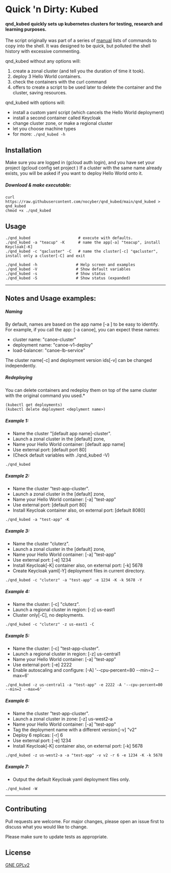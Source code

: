 # Quick 'n Dirty: Kubed

#### qnd_kubed quickly sets up kubernetes clusters for testing, research and learning purposes.
The script originally was part of a series of [manual](https://github.com/nocyber/qnd_kubed/blob/main/Manual_QnD_Kubed.md) lists of commands to copy into the shell. It was designed to be quick, but polluted the shell history with excessive commenting.

qnd_kubed without any options will:
  1. create a zonal cluster (and tell you the duration of time it took).
  2. deploy 3 Hello World containers.
  3. check the containers with the curl command
  4. offers to create a script to be used later to delete the container and the cluster, saving resources.

qnd_kubed with options will:
  - install a custom yaml script (which cancels the Hello World deployment)
  - install a second container called Keycloak
  - change cluster zone, or make a regional cluster
  - let you choose machine types
  - for more: `./qnd_kubed -h`

## Installation
Make sure you are logged in (gcloud auth login), and you have set your project (gcloud config set project <project>)
If a cluster with the same name already exists, you will be asked if you want to deploy Hello World onto it.

##### Download & make executable:
```
curl https://raw.githubusercontent.com/nocyber/qnd_kubed/main/qnd_kubed > qnd_kubed
chmod +x ./qnd_kubed
```

## Usage
```
./qnd_kubed                     # execute with defaults.
./qnd_kubed -a "teacup" -K      # name the app[-a] "teacup", install Keycloak[-K]
./qnd_kubed -c "qacluster" -C   # name the cluster[-c] "qacluster", install only a cluster[-C] and exit
```

```
./qnd_kubed -h                 # Help screen and examples
./qnd_kubed -V                 # Show default variables
./qnd_kubed -s                 # Show status
./qnd_kubed -S                 # Show status (expanded)
```
  
---

## Notes and Usage examples:

##### Naming
By default, names are based on the app name [-a <name>] to be easy to identify.
For example, if you call the app: [-a canoe], you can expect these names:
 - cluster name: "canoe-cluster"
 - deployment name: "canoe-v1-deploy"
 - load-balancer: "canoe-lb-service"

The cluster name[-c] and deployment version ids[-v] can be changed independently.

##### Redeploying
You can delete containers and redeploy them on top of the same cluster with the original command you used.*
```
(kubectl get deployments)
(kubectl delete deployment <deplyment name>)
```


  
##### Example 1:
- Name the cluster "[default app name]-cluster".
- Launch a zonal cluster in the [default] zone, 
- Name your Hello World container: [default app name]
- Use external port: [default port 80]
- (Check default variables with ./qnd_kubed -V)

```
./qnd_kubed
```

##### Example 2:
- Name the cluster "test-app-cluster".
- Launch a zonal cluster in the [default] zone, 
- Name your Hello World container: [-a] "test-app"
- Use external port: [default port 80]
- Install Keycloak container also, on external port: [default 8080]

```
./qnd_kubed -a "test-app" -K
```

##### Example 3:
- Name the cluster "cluterz".
- Launch a zonal cluster in the [default] zone, 
- Name your Hello World container: [-a] "test-app"
- Use external port: [-e] 1234
- Install Keycloak[-K] container also, on external port: [-k] 5678
- Create Keycloak yaml[-Y] deployment files in current directory.

```
./qnd_kubed -c "cluterz" -a "test-app" -e 1234 -K -k 5678 -Y
```

##### Example 4:
- Name the cluster: [-c] "cluterz".
- Launch a regional cluster in region: [-z] us-east1
- Cluster only[-C], no deployments.

```
./qnd_kubed -c "cluterz" -z us-east1 -C
```

##### Example 5:
- Name the cluster: [-c] "test-app-cluster".
- Launch a regional cluster in region: [-z] us-central1
- Name your Hello World container: [-a] "test-app"
- Use external port: [-e] 2222
- Enable autoscaling and configure: [-A] '--cpu-percent=80 --min=2 --max=6'

```
./qnd_kubed -z us-central1 -a "test-app" -e 2222 -A '--cpu-percent=80 --min=2 --max=6'
```

##### Example 6:
- Name the cluster "test-app-cluster".
- Launch a zonal cluster in zone: [-z] us-west2-a
- Name your Hello World container: [-a] "test-app"
- Tag the deployment name with a different version:[-v] "v2"
- Deploy 6 replicas: [-r] 6
- Use external port: [-e] 1234
- Install Keycloak[-K] container also, on external port: [-k] 5678

```
./qnd_kubed -z us-west2-a -a "test-app" -v v2 -r 6 -e 1234 -K -k 5678
```

##### Example 7:
- Output the default Keycloak yaml deployment files only.

```
./qnd_kubed -W
```
  
---

## Contributing
Pull requests are welcome. For major changes, please open an issue first to discuss what you would like to change.

Please make sure to update tests as appropriate.

## License
[GNE GPLv2](https://www.gnu.org/licenses/old-licenses/gpl-2.0.en.html)

